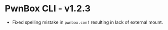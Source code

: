 # PwnBox CLI - v1.2.3

* Fixed spelling mistake in `pwnbox.conf` resulting in lack of external mount.
